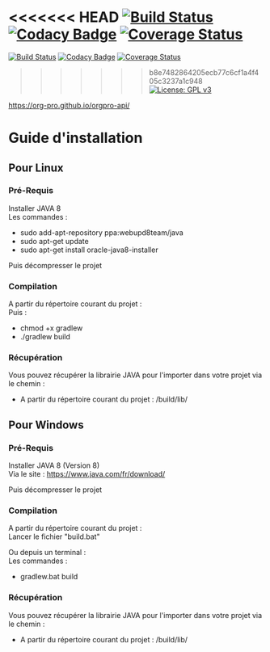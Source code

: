 <<<<<<< HEAD
[![Build Status](https://travis-ci.org/Org-Pro/orgpro-api.svg?branch=stockage_collaborat)](https://travis-ci.org/Org-Pro/orgpro-api)
[![Codacy Badge](https://api.codacy.com/project/badge/Grade/9648a5e072954637af782a8451d4d3cc)](https://www.codacy.com/app/Trellorg/orgpro-api?utm_source=github.com&amp;utm_medium=referral&amp;utm_content=Org-Pro/orgpro-api&amp;utm_campaign=Badge_Grade)
[![Coverage Status](https://coveralls.io/repos/github/Org-Pro/orgpro-api/badge.png?branch=stockage_collaborat)](https://coveralls.io/github/Org-Pro/orgpro-api?branch=stockage_collaborat)
=======
[![Build Status](https://travis-ci.org/Org-Pro/orgpro-api.svg?branch=master)](https://travis-ci.org/Org-Pro/orgpro-api)
[![Codacy Badge](https://api.codacy.com/project/badge/Grade/9648a5e072954637af782a8451d4d3cc)](https://www.codacy.com/app/Trellorg/orgpro-api?utm_source=github.com&amp;utm_medium=referral&amp;utm_content=Org-Pro/orgpro-api&amp;utm_campaign=Badge_Grade)
[![Coverage Status](https://coveralls.io/repos/github/Org-Pro/orgpro-api/badge.svg?branch=master)](https://coveralls.io/github/Org-Pro/orgpro-api?branch=master)
>>>>>>> b8e7482864205ecb77c6cf1a4f405c3237a1c948
[![License: GPL v3](https://img.shields.io/badge/License-GPL%20v3-blue.svg)](https://github.com/CodeChillAlluna/code-chill/blob/master/LICENSE)

<https://org-pro.github.io/orgpro-api/>

# Guide d'installation

## Pour Linux

### Pré-Requis
Installer JAVA 8  
Les commandes :  
- sudo add-apt-repository ppa:webupd8team/java  
- sudo apt-get update  
- sudo apt-get install oracle-java8-installer  
 
Puis décompresser le projet
    
### Compilation
A partir du répertoire courant du projet :  
Puis :  
- chmod +x gradlew  
- ./gradlew build  

### Récupération
Vous pouvez récupérer la librairie JAVA pour l'importer dans votre projet via le chemin :  
- A partir du répertoire courant du projet : /build/lib/
    
## Pour Windows

### Pré-Requis
Installer JAVA 8 (Version 8)  
Via le site : <https://www.java.com/fr/download/>  

Puis décompresser le projet

### Compilation
A partir du répertoire courant du projet :  
Lancer le fichier "build.bat"  

Ou depuis un terminal :  
Les commandes :  
- gradlew.bat build

### Récupération
Vous pouvez récupérer la librairie JAVA pour l'importer dans votre projet via le chemin :  
- A partir du répertoire courant du projet : /build/lib/

